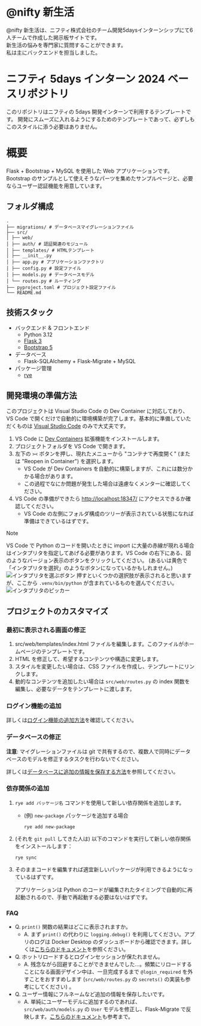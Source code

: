# @nifty 新生活
@nifty 新生活は、ニフティ株式会社のチーム開発5daysインターンシップにて6人チームで作成した掲示板サイトです。  
新生活の悩みを専門家に質問することができます。  
私は主にバックエンドを担当しました。

# ニフティ 5days インターン 2024 ベースリポジトリ

このリポジトリはニフティの 5days 開発インターンで利用するテンプレートです。
開発にスムーズに入れるようにするためのテンプレートであって、必ずしもこのスタイルに添う必要はありません。

# 概要

Flask + Bootstrap + MySQL を使用した Web アプリケーションです。
Bootstrap のサンプルとして使えそうなパーツを集めたサンプルページと、必要ならユーザー認証機能を用意しています。

## フォルダ構成

```
.
├── migrations/ # データベースマイグレーションファイル
├── src/
│ ├── web/
│ ├── auth/ # 認証関連のモジュール
│ ├── templates/ # HTMLテンプレート
│ ├── __init__.py
│ ├── app.py # アプリケーションファクトリ
│ ├── config.py # 設定ファイル
│ ├── models.py # データベースモデル
│ └── routes.py # ルーティング
├── pyproject.toml # プロジェクト設定ファイル
└── README.md
```

## 技術スタック

- バックエンド & フロントエンド
  - Python 3.12
  - [Flask 3](https://flask.palletsprojects.com/en/3.0.x/)
  - [Bootstrap 5](https://getbootstrap.com/)
- データベース
  - Flask-SQLAlchemy + Flask-Migrate + MySQL
- パッケージ管理
  - [rye](https://rye.astral.sh/)

## 開発環境の準備方法

このプロジェクトは Visual Studio Code の Dev Container に対応しており、VS Code で開くだけで自動的に環境構築が完了します。基本的に準備していただくものは [Visual Studio Code](https://code.visualstudio.com/) のみで大丈夫です。

1. VS Code に [Dev Containers](https://marketplace.visualstudio.com/items?itemName=ms-vscode-remote.remote-containers) 拡張機能をインストールします。
1. プロジェクトフォルダを VS Code で開きます。
1. 左下の `><` ボタンを押し、現れたメニューから "コンテナで再度開く" (または "Reopen in Container") を選択します。
   - VS Code が Dev Containers を自動的に構築しますが、これには数分かかる場合があります。
   - この過程でなにか問題が発生した場合は遠慮なくメンターに確認してください。
1. VS Code の準備ができたら <http://localhost:18347/> にアクセスできるか確認してください。
   - VS Code の左側にフォルダ構成のツリーが表示されている状態になれば準備はできているはずです。

> [!Note]
>
> VS Code で Python のコードを開いたときに import に大量の赤線が現れる場合はインタプリタを指定してあげる必要があります。VS Code の右下にある、図のようなバージョン表示のボタンをクリックしてください。 (あるいは黄色で「インタプリタを選択」のようなボタンになっているかもしれません。)
> ![インタプリタを選ぶボタン](readme_assets/select_interpreter.png)
> 押すといくつかの選択肢が表示されると思いますが、ここから `.venv/bin/python` が含まれているものを選んでください。
> ![インタプリタのピッカー](readme_assets/pick_interpreter.png)

## プロジェクトのカスタマイズ

### 最初に表示される画面の修正

1. src/web/templates/index.html ファイルを編集します。このファイルがホームページのテンプレートです。
1. HTML を修正して、希望するコンテンツや構造に変更します。
1. スタイルを変更したい場合は、CSS ファイルを作成し、テンプレートにリンクします。
1. 動的なコンテンツを追加したい場合は `src/web/routes.py` の index 関数を編集し、必要なデータをテンプレートに渡します。

### ログイン機能の追加

詳しくは[ログイン機能の追加方法](docs/how_to_implement_auth.md)を確認してください。

### データベースの修正

**注意**: マイグレーションファイルは git で共有するので、複数人で同時にデータベースのモデルを修正するタスクを行わないでください。

詳しくは[データベースに追加の情報を保存する方法](docs/how_to_edit_models.md)を参照してください。

### 依存関係の追加

1. `rye add パッケージ名` コマンドを使用して新しい依存関係を追加します。

   - (例) `new-package` パッケージを追加する場合
     ```
     rye add new-package
     ```

1. (それを `git pull` してきた人は) 以下のコマンドを実行して新しい依存関係をインストールします：

   ```
   rye sync
   ```

1. そのままコードを編集すれば適宜新しいパッケージが利用できるようになっているはずです。

   アプリケーションは Python のコードが編集されたタイミングで自動的に再起動されるので、手動で再起動する必要はないはずです。


### FAQ

- Q. `print()` 関数の結果はどこに表示されますか。
  - A. まず `print()` の代わりに `logging.debug()` を利用してください。アプリのログは Docker Desktop のダッシュボードから確認できます。詳しくは[こちらのドキュメント](docs/how_to_debug.md)を参照ください。
- Q. ホットリロードするとログインセッションが保たれません。
  - A. 残念ながら回避することができませんでした...。頻繁にリロードすることになる画面デザイン中は、一旦完成するまで `@login_required` を外すことをおすすめします (`src/web/routes.py` の `secrets()` の実装も参考にしてください) 。
- Q. ユーザー情報にフルネームなど追加の情報を保存したいです。
  - A. 単純にユーザーモデルに追加するのであれば、`src/web/auth/models.py` の `User` モデルを修正し、Flask-Migrate で反映します。[こちらのドキュメント](docs/how_to_add_additional_user_info.md)も参考まで。
